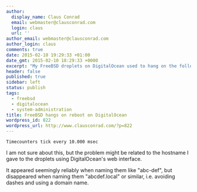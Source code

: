 ```yaml
---
author:
  display_name: Claus Conrad
  email: webmaster@clausconrad.com
  login: claus
  url: ''
author_email: webmaster@clausconrad.com
author_login: claus
comments: true
date: 2015-02-10 19:29:33 +01:00
date_gmt: 2015-02-10 18:29:33 +0000
excerpt: "My FreeBSD droplets on DigitalOcean used to hang on the following line when rebooted:"
header: false
published: true
sidebar: left
status: publish
tags:
  - freebsd
  - digitalocean
  - system-administration
title: FreeBSD hangs on reboot on DigitalOcean
wordpress_id: 822
wordpress_url: http://www.clausconrad.com/?p=822
---
```

`Timecounters tick every 10.000 msec`

I am not sure about this, but the problem might be related to the hostname I gave to the droplets using DigitalOcean's web interface.

It appeared seemingly reliably when naming them like "abc-def", but disappeared when naming them "abcdef.local" or similar, i.e. avoiding dashes and using a domain name.
